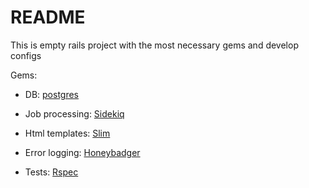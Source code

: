 # README

This is empty rails project with the most necessary gems and develop configs

Gems:

* DB: [postgres](https://bitbucket.org/ged/ruby-pg/wiki/Home)

* Job processing: [Sidekiq](https://github.com/mperham/sidekiq/)

* Html templates: [Slim](https://github.com/slim-template/slim-rails)

* Error logging: [Honeybadger](https://www.honeybadger.io)

* Tests: [Rspec](https://github.com/rspec/rspec)
